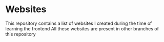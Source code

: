 # Websites
This repository contains a list of websites I created during the time of learning the frontend
All these websites are present in other branches of this repository
